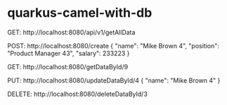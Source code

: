 # quarkus-camel-with-db


GET: http://localhost:8080/api/v1/getAllData


POST: http://localhost:8080/create
{
    "name": "Mike Brown 4",
    "position": "Product Manager 43",
    "salary": 233223
}


GET: http://localhost:8080/getDataById/9


PUT: http://localhost:8080/updateDataById/4
{
    "name": "Mike Brown 4"
}

DELETE: http://localhost:8080/deleteDataById/3